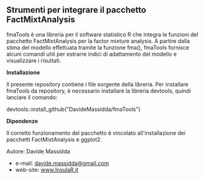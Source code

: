 Strumenti per integrare il pacchetto FactMixtAnalysis
-

fmaTools è una libreria per il software statistico R che integra le funzioni del pacchetto FactMixtAnalysis per la factor mixture analysis. A partire dalla stima del modello effettuata tramite la funzione fma(), fmaTools fornisce alcuni comandi utili per estrarre indici di adattamento del modello e visualizzare i risultati.

<b>Installazione</b>

Il presente repository contiene i file sorgente della libreria. Per installare fmaTools da repository, è necessario installare la libreria devtools, quindi lanciare il comando:

devtools::install_github("DavideMassidda/fmaTools")

<b>Dipendenze</b>

Il corretto funzionamento del pacchetto è vincolato all'installazione dei pacchetti FactMixtAnalysis e ggplot2.

Autore: Davide Massidda
- e-mail: davide.massidda@gmail.com
- web-site: www.InsulaR.it
